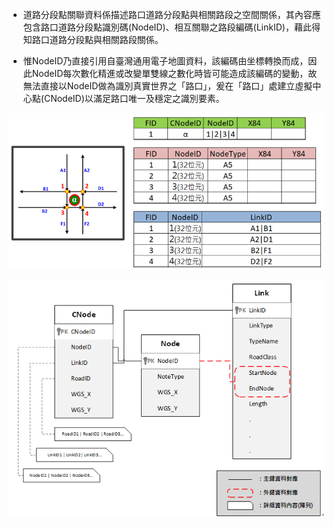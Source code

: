 * 道路分段點關聯資料係描述路口道路分段點與相關路段之空間關係，其內容應包含路口道路分段點識別碼(NodeID)、相互關聯之路段編碼(LinkID)，藉此得知路口道路分段點與相關路段關係。

* 惟NodeID乃直接引用自臺灣通用電子地圖資料，該編碼由坐標轉換而成，因此NodeID每次數化精進或改變單雙線之數化時皆可能造成該編碼的變動，故無法直接以NodeID做為識別真實世界之「路口」，爰在「路口」處建立虛擬中心點(CNodeID)以滿足路口唯一及穩定之識別要素。

![道路分段點與路段關聯示意圖](Pic/003.PNG)

![道路分段點(Node)/虛擬中心點(CNode)/路段編碼(Link)關聯示意圖](Pic/004.PNG)
